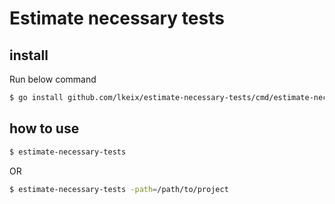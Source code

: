 # Estimate necessary tests

## install

Run below command

```sh
$ go install github.com/lkeix/estimate-necessary-tests/cmd/estimate-necessary-tests@latest
```

## how to use

```sh
$ estimate-necessary-tests
```

OR

```sh
$ estimate-necessary-tests -path=/path/to/project
```
